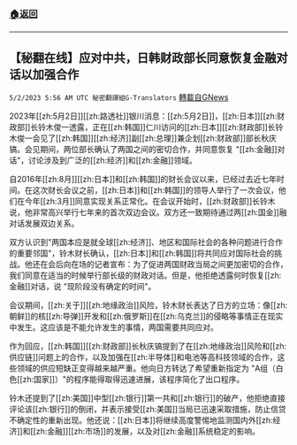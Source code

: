 ###  [:house:返回](README.md)
---


## 【秘翻在线】应对中共，日韩财政部长同意恢复金融对话以加强合作
`5/2/2023 5:56 AM UTC 秘密翻譯組G-Translators` [轉載自GNews](https://gnews.org/articles/1268276)

         

2023年[[zh:5月2日]][[zh:路透社]]银川消息：[[zh:5月2日]]，[[zh:日本]][[zh:财政部]]长铃木俊一透露，正在[[zh:韩国]]仁川访问的[[zh:日本]][[zh:财政部]]长铃木俊一会见了[[zh:韩国]][[zh:经济]]副[[zh:总理]]兼企划[[zh:财政部]]部长秋庆镐。会见期间，两位部长确认了两国之间的密切合作，并同意恢复 "[[zh:金融]]对话"，讨论涉及到广泛的[[zh:经济]]和[[zh:金融]]领域。

自2016年[[zh:8月]][[zh:日本]]和[[zh:韩国]]的财长会议以来，已经过去近七年时间。在这次财长会议之前，[[zh:日本]]和[[zh:韩国]]的领导人举行了一次会议，他们在今年[[zh:3月]]同意实现关系正常化。在会议开始时，[[zh:财政部]]长铃木说，他非常高兴举行七年来的首次双边会议。双方还一致期待通过两[[zh:国金]]融对话发展双边关系。

双方认识到"两国本应是就全球[[zh:经济]]、地区和国际社会的各种问题进行合作的重要邻国"，铃木财长确认，[[zh:日本]]和[[zh:韩国]]将共同应对国际社会的挑战。他还在会后向在场的记者宣布：为了促进两国财政当局之间更加密切的合作，我们同意在适当的时候举行部长级的财政对话。但是，他拒绝透露何时恢复[[zh:金融]]对话，说 "现阶段没有确定的时间"。

会议期间，[[zh:关于]][[zh:地缘政治]]风险，铃木财长表达了日方的立场：像[[zh:朝鲜]]的核[[zh:导弹]]开发和[[zh:俄罗斯]]在[[zh:乌克兰]]的侵略等事情正在现实中发生。这应该是不能允许发生的事情，两国需要共同应对。

作为回应，[[zh:韩国]][[zh:财政部]]长秋庆镐提到了在[[zh:地缘政治]]风险和[[zh:供应链]]问题上的合作，以及加强在[[zh:半导体]]和电池等高科技领域的合作，这些领域的供应短缺正变得越来越严重。他向日方转达了希望重新指定为 "A组（白色[[zh:国家]]）"的程序能得取得迅速进展，该程序简化了出口程序。

铃木还提到了[[zh:美国]]中型[[zh:银行]]第一共和[[zh:银行]]的破产，他拒绝直接评论该[[zh:银行]]的倒闭，并表示接受[[zh:美国]]当局已迅速采取措施，防止信贷不确定性的重新出现。他还说：[[zh:日本]]将继续高度警惕地监测国内外[[zh:经济]]和[[zh:金融]][[zh:市场]]的发展，以及对[[zh:金融]]系统稳定的影响。
